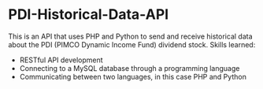 # PDI-Historical-Data-API
This is an API that uses PHP and Python to send and receive historical data about the PDI (PIMCO Dynamic Income Fund) dividend stock.
Skills learned:
- RESTful API development
- Connecting to a MySQL database through a programming language
- Communicating between two languages, in this case PHP and Python
